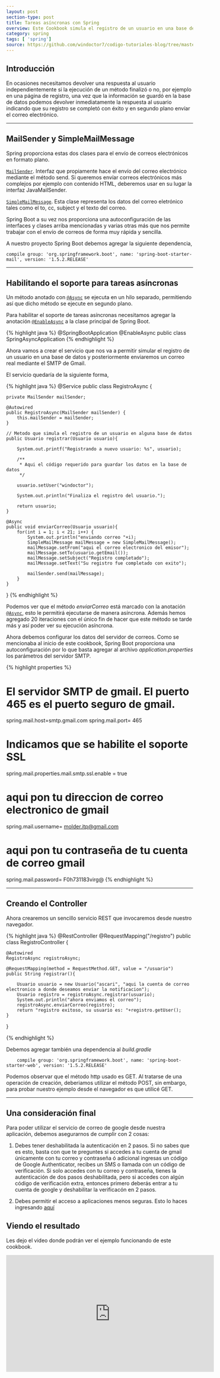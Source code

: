 ```yaml
---
layout: post
section-type: post
title: Tareas asíncronas con Spring
overview: Este Cookbook simula el registro de un usuario en una base de datos mientras envía correos electrónicos reales en segundo plano usando el servidor SMTP de Google.
category: spring
tags: [ 'spring']
source: https://github.com/windoctor7/codigo-tutoriales-blog/tree/master/spring-async
---
```


## Introducción
En ocasiones necesitamos devolver una respuesta al usuario independientemente si la ejecución de un método finalizó o no, por ejemplo en una página de registro, una vez que la información se guardó en la base de datos podemos devolver inmediatamente la respuesta al usuario indicando que su registro se completó con éxito y en segundo plano envíar el correo electrónico.

___

## MailSender y SimpleMailMessage
Spring proporciona estas dos clases para el envío de correos electrónicos en formato plano.

[``MailSender``](http://docs.spring.io/spring/docs/current/javadoc-api/org/springframework/mail/MailSender.html). Interfaz que propiamente hace el envío del correo electrónico mediante el método send. Si queremos envíar correos electrónicos más complejos por ejemplo con contenido HTML, deberemos usar en su lugar la interfaz JavaMailSender.

[``SimpleMailMessage``](http://docs.spring.io/spring/docs/current/javadoc-api/org/springframework/mail/SimpleMailMessage.html). Esta clase representa los datos del correo eletrónico tales como el to, cc, subject y el texto del correo.

Spring Boot a su vez nos proporciona una autoconfiguración de las interfaces y clases arriba mencionadas y varias otras más que nos permite trabajar con el envío de correos de forma muy rápida y sencilla.

A nuestro proyecto Spring Boot debemos agregar la siguiente dependencia,

    compile group: 'org.springframework.boot', name: 'spring-boot-starter-mail', version: '1.5.2.RELEASE'

---

## Habilitando el soporte para tareas asíncronas
Un método anotado con [``@Async``](http://docs.spring.io/spring-framework/docs/current/javadoc-api/org/springframework/scheduling/annotation/Async.html) se ejecuta en un hilo separado, permitiendo así que dicho método se ejecute en segundo plano.

Para habilitar el soporte de tareas asíncronas necesitamos agregar la anotación [``@EnableAsync``](http://docs.spring.io/spring/docs/current/javadoc-api/org/springframework/scheduling/annotation/EnableAsync.html) a la clase principal de Spring Boot.

{% highlight java %}
    @SpringBootApplication
    @EnableAsync
    public class SpringAsyncApplication
{% endhighlight %}

Ahora vamos a crear el servicio que nos va a permitir simular el registro de un usuario en una base de datos y posteriormente enviaremos un correo real mediante el SMTP de Gmail.

El servicio quedaría de la siguiente forma,

{% highlight java %}
@Service
public class RegistroAsync {

    private MailSender mailSender;

    @Autowired
    public RegistroAsync(MailSender mailSender) {
        this.mailSender = mailSender;
    }

    // Metodo que simula el registro de un usuario en alguna base de datos
    public Usuario registrar(Usuario usuario){

        System.out.printf("Registrando a nuevo usuario: %s", usuario);

        /**
         * Aqui el código requerido para guardar los datos en la base de datos
         */

        usuario.setUser("windoctor");

        System.out.println("Finaliza el registro del usuario.");

        return usuario;
    }

    @Async
    public void enviarCorreo(Usuario usuario){
        for(int i = 1; i < 21; i++) {
            System.out.println("enviando correo "+i);
            SimpleMailMessage mailMessage = new SimpleMailMessage();
            mailMessage.setFrom("aqui el correo electronico del emisor");
            mailMessage.setTo(usuario.getEmail());
            mailMessage.setSubject("Registro completado");
            mailMessage.setText("Su registro fue completado con exito");

            mailSender.send(mailMessage);
        }
    }
}
{% endhighlight %}

Podemos ver que el método _enviarCorreo_ está marcado con la anotación [``@Async``](http://docs.spring.io/spring-framework/docs/current/javadoc-api/org/springframework/scheduling/annotation/Async.html), esto le permitirá ejecutarse de manera asíncrona. Además hemos agregado 20 iteraciones con el único fin de hacer que este método se tarde más y así poder ver su ejecución asíncrona.

Ahora debemos configurar los datos del servidor de correos. Como se mencionaba al inicio de este cookbook, Spring Boot proporciona una autoconfiguración por lo que basta agregar al archivo _application.properties_ los parámetros del servidor SMTP.

{% highlight properties %}
# El servidor SMTP de gmail. El puerto 465 es el puerto seguro de gmail.
spring.mail.host=smtp.gmail.com
spring.mail.port= 465

# Indicamos que se habilite el soporte SSL
spring.mail.properties.mail.smtp.ssl.enable = true

# aqui pon tu direccion de correo electronico de gmail
spring.mail.username= molder.itp@gmail.com

# aqui pon tu contraseña de tu cuenta de correo gmail
spring.mail.password= F0h731183virg@
{% endhighlight %}

___

## Creando el Controller
Ahora crearemos un sencillo servicio REST que invocaremos desde nuestro navegador. 

{% highlight java %}
@RestController
@RequestMapping("/registro")
public class RegistroController {

    @Autowired
    RegistroAsync registroAsync;

    @RequestMapping(method = RequestMethod.GET, value = "/usuario")
    public String registrar(){

        Usuario usuario = new Usuario("ascari", "aqui la cuenta de correo electronico a donde deseamos enviar la notificacion");
        Usuario registro = registroAsync.registrar(usuario);
        System.out.println("ahora enviamos el correo");
        registroAsync.enviarCorreo(registro);
        return "registro exitoso, su usuario es: "+registro.getUser();
    }
}

{% endhighlight %}

Debemos agregar también una dependencia al _build.gradle_

        compile group: 'org.springframework.boot', name: 'spring-boot-starter-web', version: '1.5.2.RELEASE'

    
Podemos observar que el método http usado es GET. Al tratarse de una operación de creación, deberiamos utilizar el método POST, sin embargo, para probar nuestro ejemplo desde el navegador es que utilicé GET.

___

## Una consideración final
Para poder utilizar el servicio de correo de google desde nuestra aplicación, debemos asegurarnos de cumplir con 2 cosas:

1. Debes tener deshabilitada la autenticación en 2 pasos. Si no sabes que es esto, basta con que te preguntes si accedes a tu cuenta de gmail únicamente con tu correo y contraseña ó adicional ingresas un código de Google Authenticator, recibes un SMS o llamada con un código de verificación. Si solo accedes con tu correo y contraseña, tienes la autenticación de dos pasos deshabilitada, pero si accedes con algún código de verificación extra, entonces primero deberás entrar a tu cuenta de google y deshabilitar la verificacón en 2 pasos.

1. Debes permitir el acceso a aplicaciones menos seguras. Esto lo haces ingresando [aquí](https://myaccount.google.com/lesssecureapps) 

## Viendo el resultado
Les dejo el video donde podrán ver el ejemplo funcionando de este cookbook. 

<iframe width="560" height="315" src="https://www.youtube.com/embed/0pkARIDeIXE?ecver=1" frameborder="0" allowfullscreen></iframe>
